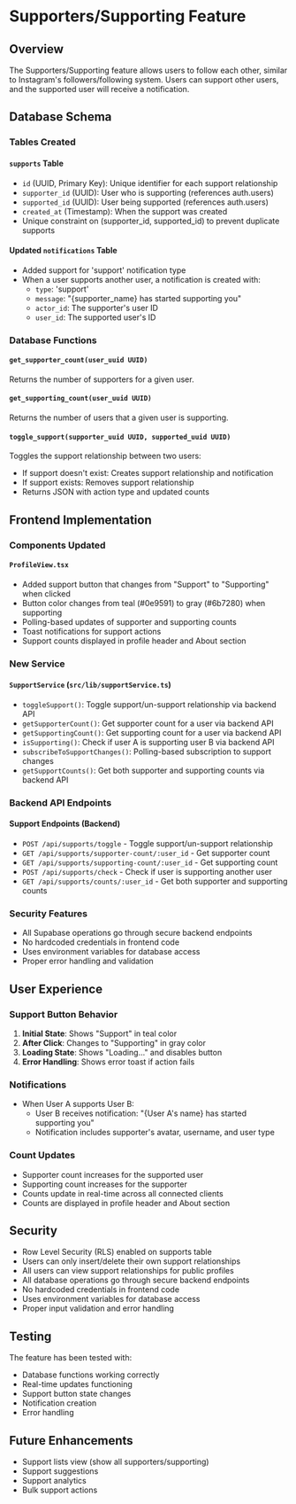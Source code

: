 # Supporters/Supporting Feature

## Overview
The Supporters/Supporting feature allows users to follow each other, similar to Instagram's followers/following system. Users can support other users, and the supported user will receive a notification.

## Database Schema

### Tables Created

#### `supports` Table
- `id` (UUID, Primary Key): Unique identifier for each support relationship
- `supporter_id` (UUID): User who is supporting (references auth.users)
- `supported_id` (UUID): User being supported (references auth.users)
- `created_at` (Timestamp): When the support was created
- Unique constraint on (supporter_id, supported_id) to prevent duplicate supports

#### Updated `notifications` Table
- Added support for 'support' notification type
- When a user supports another user, a notification is created with:
  - `type`: 'support'
  - `message`: "{supporter_name} has started supporting you"
  - `actor_id`: The supporter's user ID
  - `user_id`: The supported user's ID

### Database Functions

#### `get_supporter_count(user_uuid UUID)`
Returns the number of supporters for a given user.

#### `get_supporting_count(user_uuid UUID)`
Returns the number of users that a given user is supporting.

#### `toggle_support(supporter_uuid UUID, supported_uuid UUID)`
Toggles the support relationship between two users:
- If support doesn't exist: Creates support relationship and notification
- If support exists: Removes support relationship
- Returns JSON with action type and updated counts

## Frontend Implementation

### Components Updated

#### `ProfileView.tsx`
- Added support button that changes from "Support" to "Supporting" when clicked
- Button color changes from teal (#0e9591) to gray (#6b7280) when supporting
- Polling-based updates of supporter and supporting counts
- Toast notifications for support actions
- Support counts displayed in profile header and About section

### New Service

#### `SupportService` (`src/lib/supportService.ts`)
- `toggleSupport()`: Toggle support/un-support relationship via backend API
- `getSupporterCount()`: Get supporter count for a user via backend API
- `getSupportingCount()`: Get supporting count for a user via backend API
- `isSupporting()`: Check if user A is supporting user B via backend API
- `subscribeToSupportChanges()`: Polling-based subscription to support changes
- `getSupportCounts()`: Get both supporter and supporting counts via backend API

### Backend API Endpoints

#### Support Endpoints (Backend)
- `POST /api/supports/toggle` - Toggle support/un-support relationship
- `GET /api/supports/supporter-count/:user_id` - Get supporter count
- `GET /api/supports/supporting-count/:user_id` - Get supporting count
- `POST /api/supports/check` - Check if user is supporting another user
- `GET /api/supports/counts/:user_id` - Get both supporter and supporting counts

### Security Features
- All Supabase operations go through secure backend endpoints
- No hardcoded credentials in frontend code
- Uses environment variables for database access
- Proper error handling and validation

## User Experience

### Support Button Behavior
1. **Initial State**: Shows "Support" in teal color
2. **After Click**: Changes to "Supporting" in gray color
3. **Loading State**: Shows "Loading..." and disables button
4. **Error Handling**: Shows error toast if action fails

### Notifications
- When User A supports User B:
  - User B receives notification: "{User A's name} has started supporting you"
  - Notification includes supporter's avatar, username, and user type

### Count Updates
- Supporter count increases for the supported user
- Supporting count increases for the supporter
- Counts update in real-time across all connected clients
- Counts are displayed in profile header and About section

## Security
- Row Level Security (RLS) enabled on supports table
- Users can only insert/delete their own support relationships
- All users can view support relationships for public profiles
- All database operations go through secure backend endpoints
- No hardcoded credentials in frontend code
- Uses environment variables for database access
- Proper input validation and error handling

## Testing
The feature has been tested with:
- Database functions working correctly
- Real-time updates functioning
- Support button state changes
- Notification creation
- Error handling

## Future Enhancements
- Support lists view (show all supporters/supporting)
- Support suggestions
- Support analytics
- Bulk support actions 